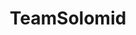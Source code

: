 ---
title: TeamSolomid
crosslinks:
- leagueoflegends
- Cloud9
- place
- vainglorygame
- lol
- TeamDignitas
- xkcd
- fasting
- LivestreamFail
- OpTicGaming
- TeamRedditTeams
- Overwatch
- hearthstone
- CompetitivePUBG
- Valkrin
- AMAAggregator
- WTF
- BrasilOnReddit
- Competitiveoverwatch
---